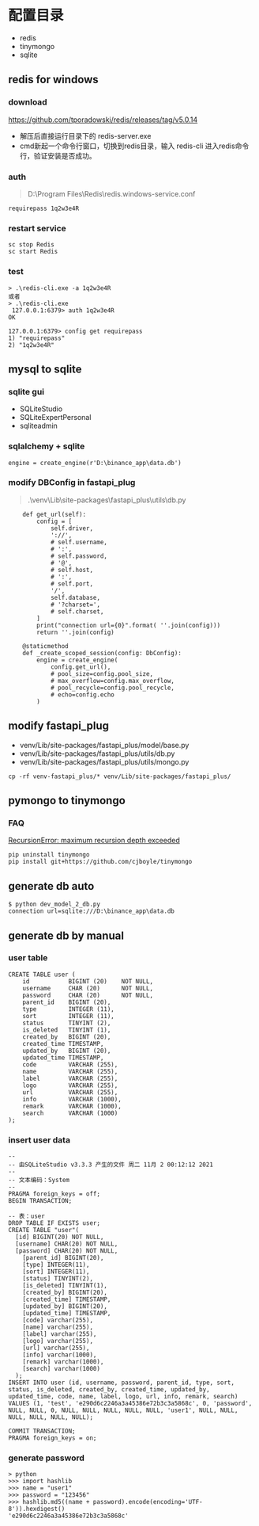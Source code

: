 # 配置目录

- redis
- tinymongo
- sqlite


## redis for windows

### download
https://github.com/tporadowski/redis/releases/tag/v5.0.14

- 解压后直接运行目录下的 redis-server.exe
- cmd新起一个命令行窗口，切换到redis目录，输入 redis-cli 进入redis命令行，验证安装是否成功。

### auth
> D:\Program Files\Redis\redis.windows-service.conf
```
requirepass 1q2w3e4R
```

### restart service

```
sc stop Redis
sc start Redis
```

### test
```
> .\redis-cli.exe -a 1q2w3e4R
或者
> .\redis-cli.exe
 127.0.0.1:6379> auth 1q2w3e4R
OK

127.0.0.1:6379> config get requirepass
1) "requirepass"
2) "1q2w3e4R"
```

## mysql to sqlite

### sqlite gui
- SQLiteStudio
- SQLiteExpertPersonal
- sqliteadmin

### sqlalchemy + sqlite

```
engine = create_engine(r'D:\binance_app\data.db')
```

### modify DBConfig in fastapi_plug

> .\venv\Lib\site-packages\fastapi_plus\utils\db.py

```
    def get_url(self):
        config = [
            self.driver,
            '://',
            # self.username,
            # ':',
            # self.password,
            # '@',
            # self.host,
            # ':',
            # self.port,
            '/',
            self.database,
            # '?charset=',
            # self.charset,
        ]
        print("connection url={0}".format( ''.join(config)))
        return ''.join(config)
```

```
    @staticmethod
    def _create_scoped_session(config: DbConfig):
        engine = create_engine(
            config.get_url(),
            # pool_size=config.pool_size,
            # max_overflow=config.max_overflow,
            # pool_recycle=config.pool_recycle,
            # echo=config.echo
        )
```

## modify fastapi_plug

- venv/Lib/site-packages/fastapi_plus/model/base.py
- venv/Lib/site-packages/fastapi_plus/utils/db.py
- venv/Lib/site-packages/fastapi_plus/utils/mongo.py

```
cp -rf venv-fastapi_plus/* venv/Lib/site-packages/fastapi_plus/
```

## pymongo to tinymongo


### FAQ

[RecursionError: maximum recursion depth exceeded](https://github.com/schapman1974/tinymongo/issues/58)

```
pip uninstall tinymongo
pip install git+https://github.com/cjboyle/tinymongo
```

## generate db auto
```
$ python dev_model_2_db.py
connection url=sqlite:///D:\binance_app\data.db
```

## generate db by manual

### user table

```
CREATE TABLE user (
    id           BIGINT (20)    NOT NULL,
    username     CHAR (20)      NOT NULL,
    password     CHAR (20)      NOT NULL,
    parent_id    BIGINT (20),
    type         INTEGER (11),
    sort         INTEGER (11),
    status       TINYINT (2),
    is_deleted   TINYINT (1),
    created_by   BIGINT (20),
    created_time TIMESTAMP,
    updated_by   BIGINT (20),
    updated_time TIMESTAMP,
    code         VARCHAR (255),
    name         VARCHAR (255),
    label        VARCHAR (255),
    logo         VARCHAR (255),
    url          VARCHAR (255),
    info         VARCHAR (1000),
    remark       VARCHAR (1000),
    search       VARCHAR (1000) 
);

```

### insert user data

```
--
-- 由SQLiteStudio v3.3.3 产生的文件 周二 11月 2 00:12:12 2021
--
-- 文本编码：System
--
PRAGMA foreign_keys = off;
BEGIN TRANSACTION;

-- 表：user
DROP TABLE IF EXISTS user;
CREATE TABLE "user"(
  [id] BIGINT(20) NOT NULL,
  [username] CHAR(20) NOT NULL,
  [password] CHAR(20) NOT NULL,
    [parent_id] BIGINT(20), 
    [type] INTEGER(11), 
    [sort] INTEGER(11), 
    [status] TINYINT(2), 
    [is_deleted] TINYINT(1), 
    [created_by] BIGINT(20), 
    [created_time] TIMESTAMP, 
    [updated_by] BIGINT(20), 
    [updated_time] TIMESTAMP, 
    [code] varchar(255), 
    [name] varchar(255), 
    [label] varchar(255), 
    [logo] varchar(255), 
    [url] varchar(255), 
    [info] varchar(1000), 
    [remark] varchar(1000), 
    [search] varchar(1000)
  );
INSERT INTO user (id, username, password, parent_id, type, sort, status, is_deleted, created_by, created_time, updated_by, updated_time, code, name, label, logo, url, info, remark, search) VALUES (1, 'test', 'e290d6c2246a3a45386e72b3c3a5868c', 0, 'password', NULL, NULL, 0, NULL, NULL, NULL, NULL, NULL, 'user1', NULL, NULL, NULL, NULL, NULL, NULL);

COMMIT TRANSACTION;
PRAGMA foreign_keys = on;

```


### generate password

```
> python
>>> import hashlib
>>> name = "user1"
>>> password = "123456"
>>> hashlib.md5((name + password).encode(encoding='UTF-8')).hexdigest()
'e290d6c2246a3a45386e72b3c3a5868c'
```
